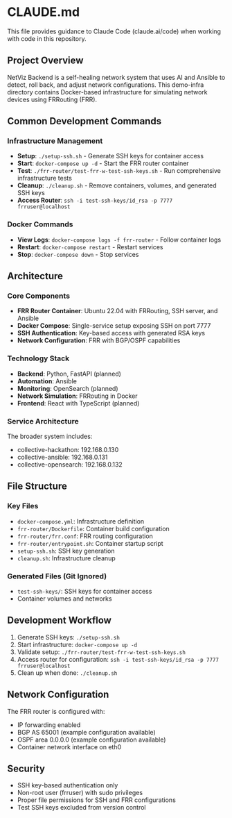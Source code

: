 # CLAUDE.md

This file provides guidance to Claude Code (claude.ai/code) when working with code in this repository.

## Project Overview

NetViz Backend is a self-healing network system that uses AI and Ansible to detect, roll back, and adjust network configurations. This demo-infra directory contains Docker-based infrastructure for simulating network devices using FRRouting (FRR).

## Common Development Commands

### Infrastructure Management
- **Setup**: `./setup-ssh.sh` - Generate SSH keys for container access
- **Start**: `docker-compose up -d` - Start the FRR router container
- **Test**: `./frr-router/test-frr-w-test-ssh-keys.sh` - Run comprehensive infrastructure tests
- **Cleanup**: `./cleanup.sh` - Remove containers, volumes, and generated SSH keys
- **Access Router**: `ssh -i test-ssh-keys/id_rsa -p 7777 frruser@localhost`

### Docker Commands
- **View Logs**: `docker-compose logs -f frr-router` - Follow container logs
- **Restart**: `docker-compose restart` - Restart services
- **Stop**: `docker-compose down` - Stop services

## Architecture

### Core Components
- **FRR Router Container**: Ubuntu 22.04 with FRRouting, SSH server, and Ansible
- **Docker Compose**: Single-service setup exposing SSH on port 7777
- **SSH Authentication**: Key-based access with generated RSA keys
- **Network Configuration**: FRR with BGP/OSPF capabilities

### Technology Stack
- **Backend**: Python, FastAPI (planned)
- **Automation**: Ansible
- **Monitoring**: OpenSearch (planned)
- **Network Simulation**: FRRouting in Docker
- **Frontend**: React with TypeScript (planned)

### Service Architecture
The broader system includes:
- collective-hackathon: 192.168.0.130
- collective-ansible: 192.168.0.131  
- collective-opensearch: 192.168.0.132

## File Structure

### Key Files
- `docker-compose.yml`: Infrastructure definition
- `frr-router/Dockerfile`: Container build configuration
- `frr-router/frr.conf`: FRR routing configuration
- `frr-router/entrypoint.sh`: Container startup script
- `setup-ssh.sh`: SSH key generation
- `cleanup.sh`: Infrastructure cleanup

### Generated Files (Git Ignored)
- `test-ssh-keys/`: SSH keys for container access
- Container volumes and networks

## Development Workflow

1. Generate SSH keys: `./setup-ssh.sh`
2. Start infrastructure: `docker-compose up -d`
3. Validate setup: `./frr-router/test-frr-w-test-ssh-keys.sh`
4. Access router for configuration: `ssh -i test-ssh-keys/id_rsa -p 7777 frruser@localhost`
5. Clean up when done: `./cleanup.sh`

## Network Configuration

The FRR router is configured with:
- IP forwarding enabled
- BGP AS 65001 (example configuration available)
- OSPF area 0.0.0.0 (example configuration available)
- Container network interface on eth0

## Security

- SSH key-based authentication only
- Non-root user (frruser) with sudo privileges
- Proper file permissions for SSH and FRR configurations
- Test SSH keys excluded from version control